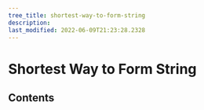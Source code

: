 ```yaml
---
tree_title: shortest-way-to-form-string
description: 
last_modified: 2022-06-09T21:23:28.2328
---
```


# Shortest Way to Form String

## Contents
